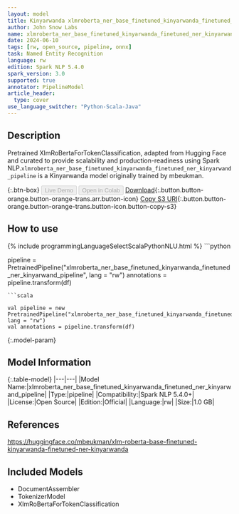 ```yaml
---
layout: model
title: Kinyarwanda xlmroberta_ner_base_finetuned_kinyarwanda_finetuned_ner_kinyarwand_pipeline pipeline XlmRoBertaForTokenClassification from mbeukman
author: John Snow Labs
name: xlmroberta_ner_base_finetuned_kinyarwanda_finetuned_ner_kinyarwand_pipeline
date: 2024-06-10
tags: [rw, open_source, pipeline, onnx]
task: Named Entity Recognition
language: rw
edition: Spark NLP 5.4.0
spark_version: 3.0
supported: true
annotator: PipelineModel
article_header:
  type: cover
use_language_switcher: "Python-Scala-Java"
---
```


## Description

Pretrained XlmRoBertaForTokenClassification, adapted from Hugging Face and curated to provide scalability and production-readiness using Spark NLP.`xlmroberta_ner_base_finetuned_kinyarwanda_finetuned_ner_kinyarwand_pipeline` is a Kinyarwanda model originally trained by mbeukman.

{:.btn-box}
<button class="button button-orange" disabled>Live Demo</button>
<button class="button button-orange" disabled>Open in Colab</button>
[Download](https://s3.amazonaws.com/auxdata.johnsnowlabs.com/public/models/xlmroberta_ner_base_finetuned_kinyarwanda_finetuned_ner_kinyarwand_pipeline_rw_5.4.0_3.0_1718010845517.zip){:.button.button-orange.button-orange-trans.arr.button-icon}
[Copy S3 URI](s3://auxdata.johnsnowlabs.com/public/models/xlmroberta_ner_base_finetuned_kinyarwanda_finetuned_ner_kinyarwand_pipeline_rw_5.4.0_3.0_1718010845517.zip){:.button.button-orange.button-orange-trans.button-icon.button-copy-s3}

## How to use



<div class="tabs-box" markdown="1">
{% include programmingLanguageSelectScalaPythonNLU.html %}
```python

pipeline = PretrainedPipeline("xlmroberta_ner_base_finetuned_kinyarwanda_finetuned_ner_kinyarwand_pipeline", lang = "rw")
annotations =  pipeline.transform(df)   

```
```scala

val pipeline = new PretrainedPipeline("xlmroberta_ner_base_finetuned_kinyarwanda_finetuned_ner_kinyarwand_pipeline", lang = "rw")
val annotations = pipeline.transform(df)

```
</div>

{:.model-param}
## Model Information

{:.table-model}
|---|---|
|Model Name:|xlmroberta_ner_base_finetuned_kinyarwanda_finetuned_ner_kinyarwand_pipeline|
|Type:|pipeline|
|Compatibility:|Spark NLP 5.4.0+|
|License:|Open Source|
|Edition:|Official|
|Language:|rw|
|Size:|1.0 GB|

## References

https://huggingface.co/mbeukman/xlm-roberta-base-finetuned-kinyarwanda-finetuned-ner-kinyarwanda

## Included Models

- DocumentAssembler
- TokenizerModel
- XlmRoBertaForTokenClassification